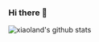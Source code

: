 ### Hi there 👋

![xiaoland's github stats](https://github-readme-stats.vercel.app/api?username=xiaoland)

<!-- Thanks for https://github.com/anuraghazra/github-readme-stats -->
<!--
**xiaoland/xiaoland** is a ✨ _special_ ✨ repository because its `README.md` (this file) appears on your GitHub profile.

Here are some ideas to get you started:

- 🔭 I’m currently working on ...
- 🌱 I’m currently learning ...
- 👯 I’m looking to collaborate on ...
- 🤔 I’m looking for help with ...
- 💬 Ask me about ...
- 📫 How to reach me: ...
- 😄 Pronouns: ...
- ⚡ Fun fact: ...
-->

